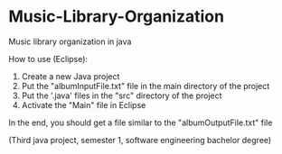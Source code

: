 # Music-Library-Organization
Music library organization in java

How to use (Eclipse):

1. Create a new Java project
2. Put the "albumInputFile.txt" file in the main directory of the project
3. Put the '.java' files in the "src" directory of the project
4. Activate the "Main" file in Eclipse

In the end, you should get a file similar to the "albumOutputFile.txt" file

(Third java project, semester 1, software engineering bachelor degree)
